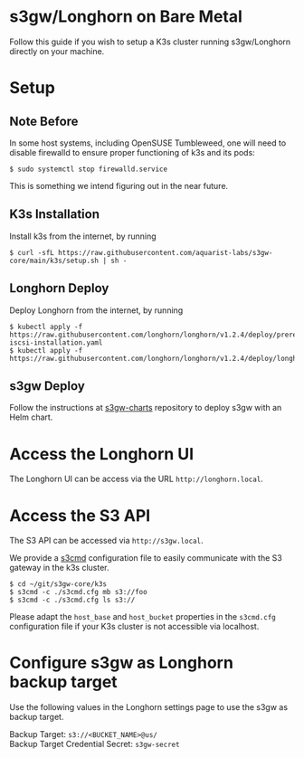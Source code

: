 # s3gw/Longhorn on Bare Metal

Follow this guide if you wish to setup a K3s cluster running s3gw/Longhorn directly on your machine.

# Setup

## Note Before

In some host systems, including OpenSUSE Tumbleweed, one will need to disable
firewalld to ensure proper functioning of k3s and its pods:

```
$ sudo systemctl stop firewalld.service
```

This is something we intend figuring out in the near future.

## K3s Installation

Install k3s from the internet, by running

```
$ curl -sfL https://raw.githubusercontent.com/aquarist-labs/s3gw-core/main/k3s/setup.sh | sh -
```

## Longhorn Deploy

Deploy Longhorn from the internet, by running

```
$ kubectl apply -f https://raw.githubusercontent.com/longhorn/longhorn/v1.2.4/deploy/prerequisite/longhorn-iscsi-installation.yaml
$ kubectl apply -f https://raw.githubusercontent.com/longhorn/longhorn/v1.2.4/deploy/longhorn.yaml
```

## s3gw Deploy

Follow the instructions at [s3gw-charts](https://github.com/aquarist-labs/s3gw-charts) repository to deploy s3gw with an Helm chart. 
# Access the Longhorn UI

The Longhorn UI can be access via the URL `http://longhorn.local`.

# Access the S3 API

The S3 API can be accessed via `http://s3gw.local`.

We provide a [s3cmd](https://github.com/s3tools/s3cmd) configuration file
to easily communicate with the S3 gateway in the k3s cluster.

```
$ cd ~/git/s3gw-core/k3s
$ s3cmd -c ./s3cmd.cfg mb s3://foo
$ s3cmd -c ./s3cmd.cfg ls s3://
```

Please adapt the `host_base` and `host_bucket` properties in the `s3cmd.cfg`
configuration file if your K3s cluster is not accessible via localhost.

# Configure s3gw as Longhorn backup target

Use the following values in the Longhorn settings page to use the s3gw as
backup target.

Backup Target: `s3://<BUCKET_NAME>@us/`  
Backup Target Credential Secret: `s3gw-secret`
